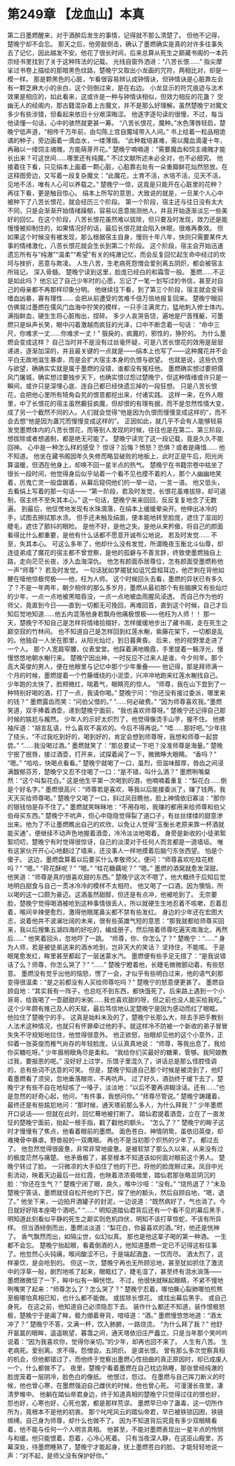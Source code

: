 # 第249章 【龙血山】本真
第二日墨燃醒来，对于酒醉后发生的事情，记得就不那么清楚了。
但他不记得，楚晚宁却不会忘。
那天之后，他旁敲侧击，确认了墨燃确实是真的对许多往事失去了记忆，因此越发不安。他花了很长时间，后来总算从死生之巅藏书阁的一本药宗经书里找到了关于这种阵法的记载。
光线自窗外洒进：“八苦长恨……”
指尖摩挲过书卷上描绘的那暗黑色纹路，楚晚宁又取出小龙画的咒符，两相比对，却是一模一样。
那是颗黑色的心脏，乍看很容易辨认成钟情诀，但钟情诀是心脏靠左会有一颗芝麻大小的余白，这个则倒过来，是在右边。
小龙显示的符咒痕迹与法术效果是相应的，如此看来，这或许是一种与钟情诀相似，但效力相反的花蛊？
空幽无人的经阁内，那古籍混杂着上古魔文，并不是那么好理解。虽然楚晚宁对魔文多少有些涉猎，但看起来依旧十分艰深晦涩。
他逐字逐句读的很慢，不过，每当他读懂一句话，心中的骇然就更甚一筹。
“八苦长恨花，魔种。”水色薄唇轻启，楚晚宁低声道，“相传千万年前，由勾陈上宫自魔域带入人间。”
书上绘着一粒品相诡谲的种子，旁边画着一滴血水，一缕薄烟。
“此种栽培甚难，需以魔血滴灌十年，再融以一缕饲主魂魄，方能萌芽开花。”
楚晚宁喃喃道：“需要魔血和饲主魂魄才能长出来？可这世间……哪里还有纯魔。”
不过文献所述未必全对，也不必细究。
他接着往下看，只见绢本上画着一颗心脏，心脏靠右处有一朵重瓣鲜花灿然怒放。在这释图旁边，又写着一段复杂魔文：“此魔花，土育不活，水培不活，见天不活，见地不活，唯有人心可以养载之。”
楚晚宁一惊，这竟是只能开在心脏里的花种？
再往下看，更是触目惊心。
绢本上所写的意思，大致说的就是，一旦某个人心中被种下了八苦长恨花，就会经历三个阶段。
第一个阶段，宿主还与往日没有太大不同，只是会渐渐开始情绪躁郁，容易以恶意揣测他人，并且开始逐渐淡忘一些美好的回忆。在这个阶段，八苦长恨花虽然难以拔除，但只要及时发现，效力还是能慢慢被抑制住的，如果情况好的话，最后长恨花就会陷入休眠，很难再奏效。
但如果这个时候没有被发现，那么根据宿主自身，慢则十年八年，快则只需要某件大事的情绪激化，八苦长恨花就会生长到第二个阶段。
这个阶段，宿主会开始迅速遗忘所有与“纯澈”“温柔”“希望”有关的纯澈记忆，而会反复回忆起生命中经过的坎坷与挫折，恶意与欺凌。
人生八苦，生老病死怨憎会爱别离五阴炽，都会被宿主所铭记。
深入骨髓。
楚晚宁读到这里，脸庞已经白的和霜雪一般。
墨燃……不正是如此吗？
他忘记了自己少年时的心愿，忘记了一笔一划写过的书信，甚至对自己的母亲都不再那样印象分明。
他继续往下看，到了第三个阶段，宿主就会变得嗜血凶暴，寡有理性……
会把从前遭受的苦难千倍万倍地报复回来。
楚晚宁眼前仿佛晃过墨燃在儒风门血海中狞笑的模样，一只手注满灵力，猛地刺入修士体内。
满指鲜血，硬生生将心脏掏出，捏碎。
多少人哀哭告饶，遍地是尸首残躯，可墨燃只是纵声长笑，眼中闪着激越而疯狂的光泽，口中不断念着一句话：
“命中三尺，你难求一丈……你难求一丈！”
狠戾的，疯魔的，邪性的，狰狞的。
为什么墨燃会变成这样？
自己当时并不是没有过丝毫怀疑，可是八苦长恨花的效用是层层递进，逐渐加深的，并且最关键的一点就是——绢本上也写了——这种魔花并不会平白无故地滋生暴虐，而是会扩大宿主本身的仇恨与欲望。
也就是说，这些仇恨与欲望，确确实实就是属于墨燃的没错，谁都没有冤枉他。
墨燃确实想过要把儒风门屠城，确实想过要独步天下，也确实恨过怨过楚晚宁，但这种情绪或许只是一瞬间，或许只是深埋心底、连自己都已经快遗忘掉的一段狂想。
只是八苦长恨花，会把他心里所有犄角旮旯的恨意都挖出来，付诸实践。
这样一来，在外人眼里，中了长恨花的宿主虽然癫狂疯魔，但却恨的有理有据，而不是忽然性情大变，成了另一个截然不同的人。人们就会觉得“他是因为仇恨而慢慢变成这样的”，而不会去想“他是因为蛊咒而慢慢变成这样的”。
正因如此，就几乎不会有人能够轻易发觉墨燃体内的八苦长恨花，而等别人发现的时候，往往也是在第二、第三阶段，想拔除或者想遏制，都是绝无可能了。
楚晚宁读完了这一段记载，竟是久久不能回神。
心中是一种怎么样的感受？
惊讶？后悔？愤怒？恐惧？或者是痛惜……
他不知道。
他坐在藏书阁因年久失修而略显破败的地板上，此时正是午后，阳光尚算温暖，但洒在他身上，却唤不回一星半点的热气。
楚晚宁在书籍宗卷中枯坐了很长一段时间，他觉得身后似乎站着一个看不见也摸不着的人，那个人幽幽地笑着，厉鬼亡灵一般盘踞着，从幕后窥伺他们的一举一动，一言一语。
他又低头，去看绢上写着的那一句话——
“第一阶段，若及时发觉，长恨花虽难拔除，却可遏制，宿主终不至失其本心。”
这一句话，楚晚宁来来回回，反反复复地念了无数遍。
到最后，他怔愣地发现有水珠滴落，在绢本上缓缓晕染开。他伸出冰冷的手，试图去擦拭那水渍。
但手还未触及绢面，便本能地转至脸庞，遮住了湿润的睫毛，遮住了颤抖的眼睑。
是他不好，是他之失。是他从来矜傲，将自己的颜面看得比什么都重要，是他有什么话都不愿意开诚布公地说。
若及时发觉……
不至，失其本心。
可这么多年了，他却什么没有发觉，所谓晚夜玉衡北斗仙尊，却连徒弟成了魔花的宿主都不曾觉察，是他的孤僻与不善言辞，终致使墨燃独自上路，走向茫茫长夜，涉入血海深仇。
他怎有颜面忝居尊位，怎有颜面受墨燃称他一声“师尊”？
若及时发觉。
一句话犹如梦魇犹如诅咒盘桓耳边，他芒刺在背他如鲠在噎他惊极愕极——他，枉为人师。
这个时候回头去看，墨燃的异状已有多久了？不是一年两年，朝夕相伴的那么多岁月，墨燃从最初那个有些腼腆又有些灿烂的少年，一点一点地被黑暗吞没，一点一点地被血雨腥风浸透。
而自己作为他的师父，竟直到今日——直到一切都无可挽回，再难回首，直到这个时候，自己才后知后觉地知道……他五内混荡他身若飘舟他痛极恨极——他枉为人师！！
那一天，楚晚宁不知自己是怎样将情绪拾掇好，怎样缓缓地步出了藏书阁，走在死生之巅空寂的竹林间。
也不知道自己是怎样回到红莲水榭，紫藤花架下，一切都是乱的。他独自一人坐在那里，从阳光灿烂，到日暮黄昏。
后来，他的视野里走进了一个人。
那个人宽肩窄腰，仪表堂堂。他踩着满地晚霞，手里提着一觞浮光，慢慢悠悠地朝水榭行来。
楚晚宁因出神，一时反应不过来人是谁，今夕何年。那个高大英俊的男人，便在他眼里与记忆中那个少年重叠——
他记得，那是拜师满一个月的时候，墨燃提着一个竹藤缠绕的小泥壶，兴冲冲地跑来红莲水榭找自己。
少年跑的太快了，脸颊微红，喘着气，眼睛亮的惊人。
“师尊，我在山下尝到了一种特别好喝的酒，打了一点，我请你喝。”
楚晚宁问：“你还没有接过委派，哪里来的钱？”
墨燃露齿而笑：“问伯父借的。”
“……何必破费。”
“因为师尊喜欢我。”墨燃笑道，双手捧着酒壶，递到楚晚宁面前，“我也喜欢师尊呀。”
楚晚宁还记得自己那时候的尴尬与赧然。
少年人的示好太炽烈了，他觉得像烫手山芋，握不住。
他拂袖斥道：“胡言乱语，什么喜欢不喜欢的。今后不得再说。”
“唔……那好吧。”少年挠了挠头，“不过我吃到好的，喝到好的，肯定会想到师尊呀，我想和师尊一起尝尝。”
“……我没喝过酒。”
墨燃就笑了：“那总要试一下吧？没准师尊是海量。”
楚晚宁抿了抿唇，接过酒壶，打开来，试探着闻了一下，微微睁大眼睛。
“香吗？”
“嗯。”
“哈哈，快喝点看看。”
楚晚宁就喝了一口，虽烈，但滋味醇厚，唇齿之间浸满馥郁芬芳，楚晚宁又忍不住喝了一口：“是不错，叫什么酒？”
墨燃咧嘴粲然：“这个叫梨花白。”
这是他生平第一次喝到的酒，他喃喃着重复：“梨花白……倒是个好名字。”
墨燃很高兴：“师尊若是喜欢，等我以后能接委派了，赚了钱两，我天天买给师尊喝。”
楚晚宁又喝了一口，斜过凤目瞧他，脸上神情依旧寡淡：“那你的银钱怕是存不住了。”
墨燃就笑眯眯地：“不用存啦，我赚的都用来给师尊和伯父伯母买东西。”
楚晚宁不吭声，但心中隐隐觉得裂了道口子，有丝丝缕缕的甜意渗出来。他为了不让墨燃瞧出自己的欢欣，以免让人觉得“玉衡长老原来靠一杯酒就能买通”，便继续不动声色地握着酒壶，冷冷淡淡地喝着。
身旁是新收的小徒弟絮絮叨叨，楚晚宁有时觉得很惊讶，自己的淡漠对于任何人而言都是一道墙垣。
唯有这家伙开开心心地翻过了墙来，还没事人一样地摸着后脑勺东张西望。
怕是个傻子。
这边，墨燃盘算着以后要买什么孝敬师父，便问：“师尊喜欢吃桂花糕吗？”
“嗯。”
“荷花酥呢？”
“嗯。”
“桂花糖藕呢？”
“嗯。”
墨燃的酒窝就愈发深甜，他笑道：“师尊是真的很喜欢甜的东西。”
楚晚宁这次不嗯了，他大概终于后知后觉地明白甜食与自己一贯冰冷冷的模样不太相符。
他又喝了一口酒，因为懊恼，所以喝的这一口颇为豪迈。这酒虽然甜醇，但还是有点冲，他被呛到了。
无奈要脸，楚晚宁觉得喝酒被呛到这种事情很丢人，所以就硬生生地忍着不咳嗽，忍着忍着，喉间辛辣便愈烈，激得他眼尾鼻尖都不禁有些发红。
身边的少年还在宏图大志，说着他并不波澜壮阔的未来，很有些英雄气短的意思：“那我就都给师尊买回来，我以后搜集五湖四海的好吃的，编成册子，然后陪着师尊吃遍天南海北，再然后……”
他笑着回头，忽地吓了一跳。
“师尊，你、你怎么了？”
楚晚宁：“……”
身为人师，若是被徒弟送来的酒水呛到，岂非天大的笑话？
坚持住，不能咳。
于是眼尾愈发红，眸里甚至都起了一层迷蒙水汽。
墨燃便有些手足无措了：“是我说错话了么？师尊，你怎么哭了？”
“……”
楚晚宁瞪着他，长睫毛微微颤动着，有些怒意。
墨燃没有觉乎出他的恼怒，愣了一会，才似乎有些明白过来，他的语气刹那变得很温柔：“是之前都没有人买给师尊吃吗？”
楚晚宁的怒意便更甚了。
墨燃自顾自地：“其实我有一阵子，也总吃不到东西，都快饿死了。后来路上遇到一个小哥哥，给我喝了一壶甜甜的米粥……我也喜欢甜的呀，但之前也没人能买给我吃。”
这个少年颇有推己及人的天赋，最后笃信地认定楚晚宁是因为感动而红了眼眶。
他拉住了楚晚宁的手。
这真是始料未及的了，楚晚宁长那么大，除去手把手教别人法术这种情况，也就只有怀罪牵过他的手。就这样冷不防被一个新收的弟子冒冒失失不守规矩地拉住，他觉得很意外。
他正欲怒，抬眼却见他的这个小意外，正仰着一张英俊而稚气尚存的年轻脸庞，认认真真地说：
“师尊，等我出息了，我给你买糖吃呀。”
少年眉梢眼角尽是柔和。
“我给你们买最好的糖果，管够。我阿娘教过我，要报恩的呢。”
没好好上过学，乐馆子里混久了，讲话总是那么怪腔怪调的，总有些词不达意的可笑。
但是，楚晚宁知道自己那个时候是被烫到了，他盯着墨燃看了须臾，忽地垂落眼帘，不再吭声。
过了好久，酒劲终于缓下去了，楚晚宁才有些不自在地轻咳了一嗓子，淡淡地：“以后不要再讲糊涂话。还有……”也是忽然的好奇心起，他问，“有件事，我想问你。”
“师尊尽管说。”
楚晚宁踌躇着，最终还是有些尴尬地问：“那时候，通天塔前那么多人，为什么拜我？”
少年墨燃开口说话——
但就在此时，回忆蓦地被打断了。
踏仙君提着酒壶，立在了一直发怔的楚晚宁面前，抬起一根手指，戳了戳他的额头。
“怎么了？”
楚晚宁的眸子这时才慢慢有了焦点，他看着眼前的墨燃。
面色苍白，神情阴鸷，虽依旧英俊，却难掩骨中暴虐。野兽般的一双鹰眼。
再也不是当初那个炽热的少年了。
都过去了。
他忽然觉得很疲惫，非常非常地疲惫。是被软禁了那么久以来，从来没有过的极度茫然与痛楚。
他矛盾极了，甚至根本不知道该如何面对眼前这个男人。
楚晚宁转过了脸。
一只微凉的大手掐住了他的下巴，将他的脸庞掰过来。凤目中光影流动，映着天边最后一丝红霞，也映着浓浓昏暗里，踏仙君那张略显阴沉的脸：“你还在生气？”
楚晚宁闭了眼，良久，喉中沙哑：“没有。”
“烧热退了？”未及楚晚宁答话，墨燃就径自松开他的下巴，探了他的额头，然后自顾自地，“嗯，退了。”
他坐下来，一边拍开酒罐子的封泥，一边说道：“既然病好了，气也消了。今日就好好陪本座喝个酒吧。”
“……”
明知道踏仙君背后还有一个看不见的幕后黑手，明知道此刻看似平静的死生之巅实则危机四伏，明知不该打草惊蛇，不该有所异样。
但当酒倾倒而出，墨燃淡淡道：“梨花白，你最喜欢的酒。”时，他还是恍神了。
香气飘然而出，如隔尘世，似幻似真。
那也是他这辈子喝的第一种酒。
一生都不会忘。
楚晚宁抬起眼，看着倒酒的人，他知道墨燃一定已不记得这桩往事了。他忽然心头钝痛，喉间酸涩不已，于是端起酒盏，一饮而尽。
酒太烈了，这样豪饮，是会呛到的。
但这一次，楚晚宁再也无所顾忌地，甚至犹如抓住了激流中的浮草一般，剧烈地咳了起来，眼眶红了，睫毛湿了，甚至终有泪水淌落——
墨燃微微怔了一下，眸中似有一瞬恍惚。
不过，他很快就眯起眼睛，不紧不慢地咧嘴笑了起来：“师尊怎么了？怎么哭了？”
楚晚宁忍着，哪怕撕心裂肺哪怕煎熬至极哪怕真相已知，也什么都不能做。
或拔除长恨花。
或找出幕后黑手。
或自己身死。
在这之前，他知道自己必须隐忍下去。
装作什么都还不知道，装作恨极怒极，楚晚宁于是阖了眸，极力绷着脊背，喑哑道：“酒。”
墨燃慢悠悠地道：“酒太冲了？”
楚晚宁不答，又满一杯，饮入肺腑，一路烧烫。
“为什么拜了我？”
他舒开氤氲的眼眸，遥遥眺望，暮霭之间，通天塔依旧庄严矗立。只是当年那个笑吟吟说着：“因为我喜欢你，觉得你亲切。”的少年，却再也回不来了。
人生有八苦。
生老病死。爱别离。求不得。怨憎会。五阴炽。
是谓长恨。
曾有那么多次觉察真相的机会，但他都错过了，而他终于觉察出墨燃心性扭曲的真正原因时，却已成废人一个，什么都做不了。
夜里，楚晚宁看着墨燃在自己枕边熟睡，那张曾经纯澈的脸庞笼着一层阴冷，脸色白的像纸。
他恨过，怨过。
在墨燃与自己挥刀断义的时候，他也曾心寒，在墨燃强迫自己雌伏的时候，他也曾心死。
可漫漫长夜里，凄清罗帷中。
他躺在踏仙帝君身边，终于知道真相的楚晚宁只觉得过往的恨也好，怨也好，心寒也好，心死也罢，都是那样荒谬。
墨燃早已中了蛊毒，这一切所作所为，竟根本不是他的初衷。
那个叱咤风云的踏仙帝君，早已被铁锁囚困，铁链绑缚。自己身为师尊，却什么也做不了。
因为不知道背后究竟有多少双眼睛看着，他不能与任何一个人明言真相。
他甚至，不能对墨燃表现出一星半点的怜悯与和缓。他只能恨着，怨着，心冷心死着。
只有当夜深人静，在这巫山殿里，苏幕深处，待墨燃睡熟了，楚晚宁才能起身，抚上墨燃苍白的脸。
才能轻轻地说一声：“对不起，是师父没有保护好你。”
